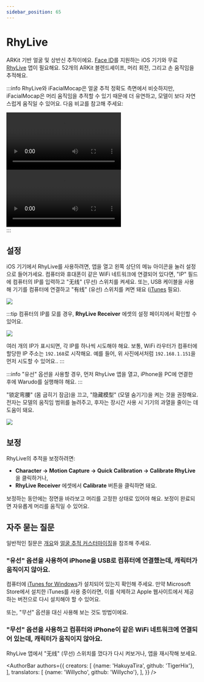 ```yaml
---
sidebar_position: 65
---
```


# RhyLive

ARKit 기반 얼굴 및 상반신 추적이에요. [Face ID](https://support.apple.com/en-us/HT208109)를 지원하는 iOS 기기와 무료 [RhyLive](https://apps.apple.com/us/app/rhylive/) 앱이 필요해요. 52개의 ARKit 블렌드셰이프, 머리 회전, 그리고 손 움직임을 추적해요.

:::info
RhyLive와 iFacialMocap은 얼굴 추적 정확도 측면에서 비슷하지만, iFacialMocap은 머리 움직임을 추적할 수 있기 때문에 더 유연하고, 모델이 보다 자연스럽게 움직일 수 있어요. 다음 비교를 참고해 주세요:

<div className="video-box"><video controls src="/doc-img/zh-rhylive-video-1.mp4" />
<p>RhyLive</p>
</div>

<div className="video-box"><video controls src="/doc-img/zh-rhylive-video-2.mp4" />
<p>iFacialMocap</p>
</div>
:::

## 설정

iOS 기기에서 RhyLive를 사용하려면, 앱을 열고 왼쪽 상단의 메뉴 아이콘을 눌러 설정으로 들어가세요. 컴퓨터와 휴대폰이 같은 WiFi 네트워크에 연결되어 있다면, "IP" 필드에 컴퓨터의 IP를 입력하고 "无线" (무선) 스위치를 켜세요. 또는, USB 케이블을 사용해 기기를 컴퓨터에 연결하고 "有线" (유선) 스위치를 켜면 돼요 ([iTunes](https://www.apple.com/itunes/) 필요).

![](/doc-img/zh-rhylive-1.webp)

:::tip
컴퓨터의 IP를 모를 경우, **RhyLive Receiver** 에셋의 설정 페이지에서 확인할 수 있어요.

![](/doc-img/en-ifacialmocap-1.png)

여러 개의 IP가 표시되면, 각 IP를 하나씩 시도해야 해요. 보통, WiFi 라우터가 컴퓨터에 할당한 IP 주소는 `192.168`로 시작해요. 예를 들어, 위 사진에서처럼 `192.168.1.151`을 먼저 시도할 수 있어요..
:::

:::info
"유선" 옵션을 사용할 경우, 먼저 RhyLive 앱을 열고, iPhone을 PC에 연결한 후에 Warudo를 실행해야 해요.
:::

"锁定弯腰" (몸 굽히기 잠금)을 끄고, "隐藏模型" (모델 숨기기)을 켜는 것을 권장해요. 전자는 모델의 움직임 범위를 늘려주고, 후자는 장시간 사용 시 기기의 과열을 줄이는 데 도움이 돼요.

![](/doc-img/zh-rhylive-3.webp)

## 보정

RhyLive의 추적을 보정하려면:
* **Character → Motion Capture → Quick Calibration → Calibrate RhyLive**을 클릭하거나,
* **RhyLive Receiver** 에셋에서 **Calibrate** 버튼을 클릭하면 돼요.

보정하는 동안에는 정면을 바라보고 머리를 고정한 상태로 있어야 해요. 보정이 완료되면 자유롭게 머리를 움직일 수 있어요.

## 자주 묻는 질문

일반적인 질문은 [개요](overview#FAQ)와 [얼굴 추적 커스터마이징](face-tracking#FAQ)을 참조해 주세요.

### "유선" 옵션을 사용하여 iPhone을 USB로 컴퓨터에 연결했는데, 캐릭터가 움직이지 않아요.

컴퓨터에 [iTunes for Windows](https://support.apple.com/en-us/HT210384)가 설치되어 있는지 확인해 주세요. 만약 Microsoft Store에서 설치한 iTunes를 사용 중이라면, 이를 삭제하고 Apple 웹사이트에서 제공하는 버전으로 다시 설치해야 할 수 있어요.

또는, "무선" 옵션을 대신 사용해 보는 것도 방법이에요.

### "무선" 옵션을 사용하고 컴퓨터와 iPhone이 같은 WiFi 네트워크에 연결되어 있는데, 캐릭터가 움직이지 않아요.

RhyLive 앱에서 "无线" (무선) 스위치를 껐다가 다시 켜보거나, 앱을 재시작해 보세요.

<AuthorBar authors={{
  creators: [
    {name: 'HakuyaTira', github: 'TigerHix'},
  ],
  translators: [
    {name: 'Willycho', github: 'Willycho'},
  ],
}} />
